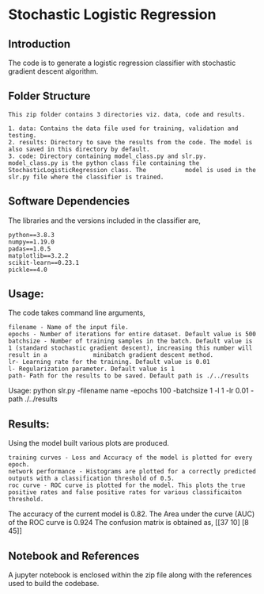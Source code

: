 # Stochastic Logistic Regression

## Introduction


The code is to generate a logistic regression classifier with stochastic gradient descent algorithm.


## Folder Structure
    
    This zip folder contains 3 directories viz. data, code and results.
    
    1. data: Contains the data file used for training, validation and testing.
    2. results: Directory to save the results from the code. The model is also saved in this directory by default.
    3. code: Directory containing model_class.py and slr.py. model_class.py is the python class file containing the StochasticLogisticRegression class. The 		  model is used in the slr.py file where the classifier is trained.
   
## Software Dependencies

The libraries and the versions included in the classifier are,

    python==3.8.3
    numpy==1.19.0
    padas==1.0.5
    matplotlib==3.2.2
    scikit-learn==0.23.1
    pickle==4.0

## Usage:

The code takes command line arguments,

    filename - Name of the input file. 
    epochs - Number of iterations for entire dataset. Default value is 500
    batchsize - Number of training samples in the batch. Default value is 1 (standard stochastic gradient descent), increasing this number will result in a  			minibatch gradient descent method.
    lr- Learning rate for the training. Default value is 0.01
    l- Regularization parameter. Default value is 1
    path- Path for the results to be saved. Default path is ./../results
    
 Usage: python slr.py -filename name -epochs 100 -batchsize 1 -l 1 -lr 0.01 -path ./../results
 
## Results:

Using the model built various plots are produced.

	training curves - Loss and Accuracy of the model is plotted for every epoch.
	network performance - Histograms are plotted for a correctly predicted outputs with a classification threshold of 0.5.
 	roc curve - ROC curve is plotted for the model. This plots the true positive rates and false positive rates for various classificaiton threshold.
The accuracy of the current model is 0.82.
The Area under the curve (AUC) of the ROC curve is 0.924
The confusion matrix is obtained as,
[[37  10]
 [8  45]]
## Notebook and References

A jupyter notebook is enclosed within the zip file along with the references used to build the codebase.





```python

```
